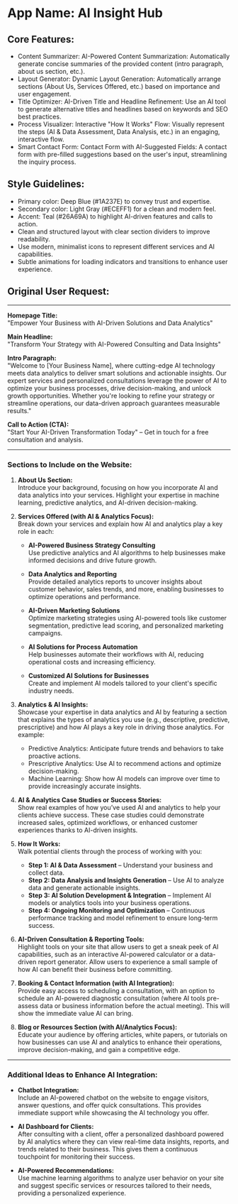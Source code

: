 # **App Name**: AI Insight Hub

## Core Features:

- Content Summarizer: AI-Powered Content Summarization: Automatically generate concise summaries of the provided content (intro paragraph, about us section, etc.).
- Layout Generator: Dynamic Layout Generation: Automatically arrange sections (About Us, Services Offered, etc.) based on importance and user engagement.
- Title Optimizer: AI-Driven Title and Headline Refinement: Use an AI tool to generate alternative titles and headlines based on keywords and SEO best practices.
- Process Visualizer: Interactive "How It Works" Flow: Visually represent the steps (AI & Data Assessment, Data Analysis, etc.) in an engaging, interactive flow.
- Smart Contact Form: Contact Form with AI-Suggested Fields: A contact form with pre-filled suggestions based on the user's input, streamlining the inquiry process.

## Style Guidelines:

- Primary color: Deep Blue (#1A237E) to convey trust and expertise.
- Secondary color: Light Gray (#ECEFF1) for a clean and modern feel.
- Accent: Teal (#26A69A) to highlight AI-driven features and calls to action.
- Clean and structured layout with clear section dividers to improve readability.
- Use modern, minimalist icons to represent different services and AI capabilities.
- Subtle animations for loading indicators and transitions to enhance user experience.

## Original User Request:
---

**Homepage Title:**  
"Empower Your Business with AI-Driven Solutions and Data Analytics"

**Main Headline:**  
"Transform Your Strategy with AI-Powered Consulting and Data Insights"

**Intro Paragraph:**  
"Welcome to [Your Business Name], where cutting-edge AI technology meets data analytics to deliver smart solutions and actionable insights. Our expert services and personalized consultations leverage the power of AI to optimize your business processes, drive decision-making, and unlock growth opportunities. Whether you're looking to refine your strategy or streamline operations, our data-driven approach guarantees measurable results."

**Call to Action (CTA):**  
"Start Your AI-Driven Transformation Today" – Get in touch for a free consultation and analysis.

---

### Sections to Include on the Website:

1. **About Us Section:**  
   Introduce your background, focusing on how you incorporate AI and data analytics into your services. Highlight your expertise in machine learning, predictive analytics, and AI-driven decision-making.

2. **Services Offered (with AI & Analytics Focus):**  
   Break down your services and explain how AI and analytics play a key role in each:
   
   - **AI-Powered Business Strategy Consulting**  
     Use predictive analytics and AI algorithms to help businesses make informed decisions and drive future growth.
     
   - **Data Analytics and Reporting**  
     Provide detailed analytics reports to uncover insights about customer behavior, sales trends, and more, enabling businesses to optimize operations and performance.
   
   - **AI-Driven Marketing Solutions**  
     Optimize marketing strategies using AI-powered tools like customer segmentation, predictive lead scoring, and personalized marketing campaigns.
   
   - **AI Solutions for Process Automation**  
     Help businesses automate their workflows with AI, reducing operational costs and increasing efficiency.
   
   - **Customized AI Solutions for Businesses**  
     Create and implement AI models tailored to your client's specific industry needs.

3. **Analytics & AI Insights:**  
   Showcase your expertise in data analytics and AI by featuring a section that explains the types of analytics you use (e.g., descriptive, predictive, prescriptive) and how AI plays a key role in driving those analytics. For example:
   - Predictive Analytics: Anticipate future trends and behaviors to take proactive actions.
   - Prescriptive Analytics: Use AI to recommend actions and optimize decision-making.
   - Machine Learning: Show how AI models can improve over time to provide increasingly accurate insights.

4. **AI & Analytics Case Studies or Success Stories:**  
   Show real examples of how you’ve used AI and analytics to help your clients achieve success. These case studies could demonstrate increased sales, optimized workflows, or enhanced customer experiences thanks to AI-driven insights.

5. **How It Works:**  
   Walk potential clients through the process of working with you:
   - **Step 1: AI & Data Assessment** – Understand your business and collect data.
   - **Step 2: Data Analysis and Insights Generation** – Use AI to analyze data and generate actionable insights.
   - **Step 3: AI Solution Development & Integration** – Implement AI models or analytics tools into your business operations.
   - **Step 4: Ongoing Monitoring and Optimization** – Continuous performance tracking and model refinement to ensure long-term success.

6. **AI-Driven Consultation & Reporting Tools:**  
   Highlight tools on your site that allow users to get a sneak peek of AI capabilities, such as an interactive AI-powered calculator or a data-driven report generator. Allow users to experience a small sample of how AI can benefit their business before committing.

7. **Booking & Contact Information (with AI Integration):**  
   Provide easy access to scheduling a consultation, with an option to schedule an AI-powered diagnostic consultation (where AI tools pre-assess data or business information before the actual meeting). This will show the immediate value AI can bring.

8. **Blog or Resources Section (with AI/Analytics Focus):**  
   Educate your audience by offering articles, white papers, or tutorials on how businesses can use AI and analytics to enhance their operations, improve decision-making, and gain a competitive edge.

---

### Additional Ideas to Enhance AI Integration:

- **Chatbot Integration:**  
   Include an AI-powered chatbot on the website to engage visitors, answer questions, and offer quick consultations. This provides immediate support while showcasing the AI technology you offer.

- **AI Dashboard for Clients:**  
   After consulting with a client, offer a personalized dashboard powered by AI analytics where they can view real-time data insights, reports, and trends related to their business. This gives them a continuous touchpoint for monitoring their success.

- **AI-Powered Recommendations:**  
   Use machine learning algorithms to analyze user behavior on your site and suggest specific services or resources tailored to their needs, providing a personalized experience.
  